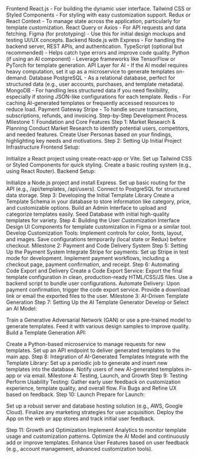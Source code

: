 Frontend
React.js - For building the dynamic user interface.
Tailwind CSS or Styled Components - For styling with easy customization support.
Redux or React Context - To manage state across the application, particularly for template customization.
React Query or Axios - For API requests and data fetching.
Figma (for prototyping) - Use this for initial design mockups and testing UI/UX concepts.
Backend
Node.js with Express - For handling the backend server, REST APIs, and authentication.
TypeScript (optional but recommended) - Helps catch type errors and improve code quality.
Python (if using an AI component) - Leverage frameworks like TensorFlow or PyTorch for template generation.
API Layer for AI - If the AI model requires heavy computation, set it up as a microservice to generate templates on-demand.
Database
PostgreSQL - As a relational database, perfect for structured data (e.g., user accounts, purchases, and template metadata).
MongoDB - For handling less structured data if you need flexibility, especially if storing JSON-like configurations for each template.
Redis - For caching AI-generated templates or frequently accessed resources to reduce load.
Payment Gateway
Stripe - To handle secure transactions, subscriptions, refunds, and invoicing.
Step-by-Step Development Process
Milestone 1: Foundation and Core Features
Step 1: Market Research & Planning
Conduct Market Research to identify potential users, competitors, and needed features.
Create User Personas based on your findings, highlighting key needs and motivations.
Step 2: Setting Up Initial Project Infrastructure
Frontend Setup:

Initialize a React project using create-react-app or Vite.
Set up Tailwind CSS or Styled Components for quick styling.
Create a basic routing system (e.g., using React Router).
Backend Setup:

Initialize a Node.js project and install Express.
Set up basic routing for the API (e.g., /api/templates, /api/users).
Connect to PostgreSQL for structured data storage.
Step 3: Developing the Initial Template Library
Create a Template Schema in your database to store information like category, price, and customizable options.
Build an Admin Interface to upload and categorize templates easily.
Seed Database with initial high-quality templates for variety.
Step 4: Building the User Customization Interface
Design UI Components for template customization in Figma or a similar tool.
Develop Customization Tools:
Implement controls for color, fonts, layout, and images.
Save configurations temporarily (local state or Redux) before checkout.
Milestone 2: Payment and Code Delivery System
Step 5: Setting Up the Payment System
Integrate Stripe for payments:
Set up Stripe in test mode for development.
Implement payment workflows, including a checkout page, payment confirmation, and receipt.
Step 6: Automating Code Export and Delivery
Create a Code Export Service:
Export the final template configuration in clean, production-ready HTML/CSS/JS files.
Use a backend script to bundle user configurations.
Automate Delivery:
Upon payment confirmation, trigger the code export service.
Provide a download link or email the exported files to the user.
Milestone 3: AI-Driven Template Generation
Step 7: Setting Up the AI Template Generator
Develop or Select an AI Model:

Train a Generative Adversarial Network (GAN) or use a pre-trained model to generate templates.
Feed it with various design samples to improve quality.
Build a Template Generation API:

Create a Python-based microservice to manage requests for new templates.
Set up an API endpoint to deliver generated templates to the main app.
Step 8: Integration of AI-Generated Templates
Integrate with the Template Library:
Set up a periodic job to generate and insert new templates into the database.
Notify users of new AI-generated templates in-app or via email.
Milestone 4: Testing, Launch, and Growth
Step 9: Testing
Perform Usability Testing:
Gather early user feedback on customization experience, template quality, and overall flow.
Fix Bugs and Refine UX based on feedback.
Step 10: Launch
Prepare for Launch:

Set up a robust server and database hosting solution (e.g., AWS, Google Cloud).
Finalize any marketing strategies for user acquisition.
Deploy the App on the web or app stores and track initial user feedback.

Step 11: Growth and Optimization
Implement Analytics to monitor template usage and customization patterns.
Optimize the AI Model and continuously add or improve templates.
Enhance User Features based on user feedback (e.g., account management, advanced customization tools).